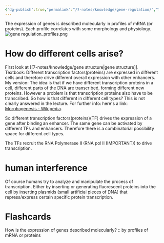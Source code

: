 ```yaml
---
{"dg-publish":true,"permalink":"/7-notes/knowledge/gene-regulation/","tags":["uni/fmb/genes"]}
---
```


The expression of genes is described molecularly in profiles of mRNA (or proteins). Each profile correlates with some morphology and physiology.
![gene regulation_profiles.png](/img/user/7-notes/knowledge/images/gene%20regulation_profiles.png)
# How do different cells arise?
First look at [[7-notes/knowledge/gene structure\|gene structure]].
Textbook: Different transcription factors(proteins) are expressed in different cells and therefore drive different overall expression with other enhancers. 
My version: The idea is that if we have different transcription proteins in a cell, different parts of the DNA are transcribed, forming different new proteins. However a problem is that transcription proteins also have to be transcribed. So how is that different in different cell types? This is not clearly answered in the lecture. For further info: here's a link: [Morphogenesis - Wikipedia](https://en.wikipedia.org/wiki/Morphogenesis).

So different transcription factors(proteins)(TF) drives the expression of a gene after binding an enhancer. The same gene can be activated by different TFs and enhancers. Therefore there is a combinatorial possibility space for different cell types. 

The TFs recruit the RNA Polymerase II (RNA pol II (IMPORTANT)) to drive transcription.

# human interference
Of course humans try to analyze and manipulate the process of transcription. Either by inserting or generating fluorescent proteins into the cell by inserting plasmids (small artificial pieces of DNA) that repress/express certain specific protein transcription.

# Flashcards
How is the expression of genes described molecularly? :: by profiles of mRNA or proteins